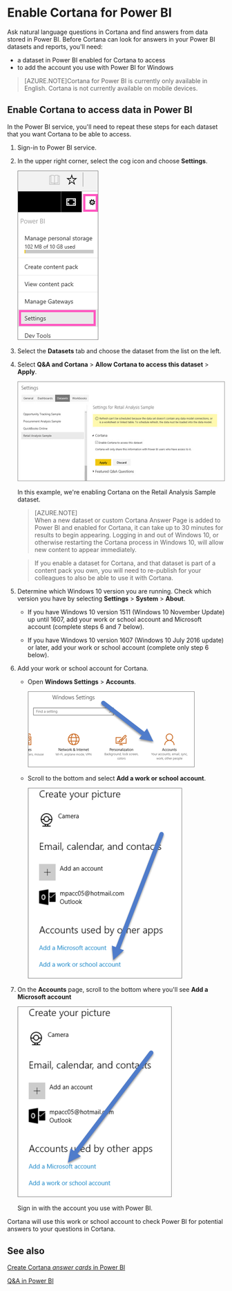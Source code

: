 ﻿<properties
   pageTitle="Activate Cortana for Power BI"
   description="Use Cortana with Power BI to get answers from your data. Activate Cortana for each Power BI dataset and then enable Cortana to access your datasets from mobile devices."
   services="powerbi"
   documentationCenter=""
   authors="mihart"  
   manager="mblythe"
   editor=""/>

<tags
   ms.service="powerbi"
   ms.devlang="NA"
   ms.topic="article"
   ms.tgt_pltfrm="NA"
   ms.workload="powerbi"
   ms.date="11/16/2015"
   ms.author="mihart"/>


# Enable Cortana for Power BI

Ask natural language questions in Cortana and find answers from data stored in Power BI. Before Cortana can look for answers in your Power BI datasets and reports, you'll need:
- a dataset in Power BI enabled for Cortana to access
- to add the account you use with Power BI for Windows

>[AZURE.NOTE]Cortana for Power BI is currently only available in English. Cortana is not currently available on mobile devices.

## Enable Cortana to access data in Power BI
In the Power BI service, you'll need to repeat these steps for each dataset that you want Cortana to be able to access.

1. Sign-in to Power BI service.

2. In the upper right corner, select the cog icon and choose **Settings**.

    ![](media/powerbi-service-cortana-enable/power-bi-cortana-settings.png)

3. Select the **Datasets** tab and choose the dataset from the list on the left.

4.  Select **Q&A and Cortana** > **Allow Cortana to access this dataset** > **Apply**.

    ![](media/powerbi-service-cortana-enable/PBI_cortana-enable.jpg)

    In this example, we're enabling Cortana on the Retail Analysis Sample dataset.

    >[AZURE.NOTE]  
    > When a new dataset or custom Cortana Answer Page is added to Power BI and enabled for Cortana, it can take up to 30 minutes for results to begin appearing. Logging in and out of Windows 10, or otherwise restarting the Cortana process in Windows 10, will allow new content to appear immediately.

    >If you enable a dataset for Cortana, and that dataset is part of a content pack you own, you will need to re-publish for your colleagues to also be able to use it with Cortana.

5.  Determine which Windows 10 version you are running. Check which version you have by selecting **Settings** > **System** > **About**.

    - If you have Windows 10 version 1511 (Windows 10 November Update) up until 1607, add your work or school account and Microsoft account (complete steps 6 and 7 below).

    - If you have Windows 10 version 1607 (Windows 10 July 2016 update) or later, add your work or school account (complete only step 6 below).

6.  Add your work or school account for Cortana.

    - Open **Windows Settings** > **Accounts**.

        ![](media/powerbi-service-cortana-enable/power-bi-windows-accounts.png)

    -   Scroll to the bottom and select **Add a work or school account**.

        ![](media/powerbi-service-cortana-enable/power-bi-add-work-account.png)

7.  On the **Accounts** page, scroll to the bottom where you'll see **Add a Microsoft account**

    ![](media/powerbi-service-cortana-enable/power-bi-add-microsoft-account.png)

    Sign in with the account you use with Power BI.

Cortana will use this work or school account to check Power BI for potential answers to your questions in Cortana. 


## See also
[Create Cortana *answer cards* in Power BI](powerbi-service-cortana-desktop-entity-cards.md)

[Q&A in Power BI](powerbi-service-q-and-a.md)
